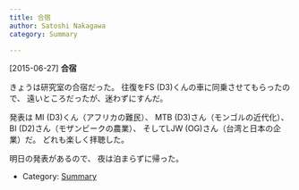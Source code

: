 ```yaml
---
title: 合宿
author: Satoshi Nakagawa
category: Summary

---
```


[2015-06-27] **合宿** 

 きょうは研究室の合宿だった。
往復をFS (D3)くんの車に同乗させてもらったので、
遠いところだったが、迷わずにすんだ。

 発表は
MI (D3)くん（アフリカの難民）、
MTB (D3)さん（モンゴルの近代化）、
BI (D2)さん（モザンビークの農業）、
そしてLJW (OG)さん（台湾と日本の企業）だ。
どれも楽しく拝聴した。

 明日の発表があるので、
夜は泊まらずに帰った。

- Category: [Summary](https://merapano.github.io/categories.html#Summary)

